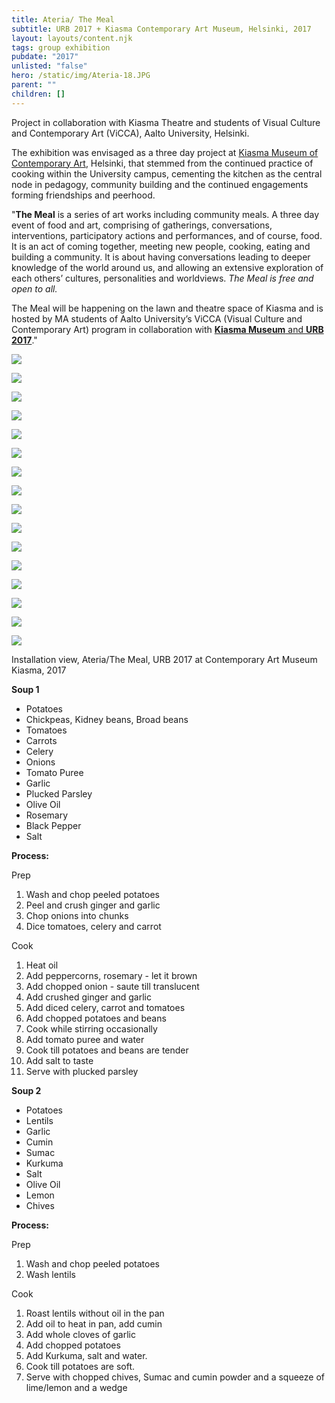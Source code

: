 ```yaml
---
title: Ateria/ The Meal
subtitle: URB 2017 + Kiasma Contemporary Art Museum, Helsinki, 2017
layout: layouts/content.njk
tags: group exhibition
pubdate: "2017"
unlisted: "false"
hero: /static/img/Ateria-18.JPG
parent: ""
children: []
---
```

Project in collaboration with Kiasma Theatre and students of Visual Culture and Contemporary Art (ViCCA), Aalto University, Helsinki.

The exhibition was envisaged as a three day project at [Kiasma Museum of Contemporary Art](https://kiasma.fi/en/), Helsinki, that stemmed from the continued practice of cooking within the University campus, cementing the kitchen as the central node in pedagogy, community building and the continued engagements forming friendships and peerhood.

"**The Meal** is a series of art works including community meals. A three day event of food and art, comprising of gatherings, conversations, interventions, participatory actions and performances, and of course, food. It is an act of coming together, meeting new people, cooking, eating and building a community. It is about having conversations leading to deeper knowledge of the world around us, and allowing an extensive exploration of each others’ cultures, personalities and worldviews. *The Meal is free and open to all.*

The Meal will be happening on the lawn and theatre space of Kiasma and is hosted by MA students of Aalto University’s ViCCA (Visual Culture and Contemporary Art) program in collaboration with [**Kiasma Museum** and **URB 2017**](http://www.urb.fi/urb17/ateria/)."

![](/static/img/Ateria-04.JPG)

![](/static/img-d/Ateria-01.jpg)

![](/static/img/Ateria-12.JPG)

![](/static/img/Ateria-27.JPG)

![](/static/img/Ateria-03.JPG)

![](/static/img/Ateria-10.JPG)

![](/static/img/Ateria-33.JPG)

![](/static/img/Ateria-13.JPG)

![](/static/img/Ateria-26.JPG)

![](/static/img/Ateria-24.JPG)

![](/static/img/Ateria-31.JPG)

![](/static/img/Ateria-21.JPG)

![](/static/img/Ateria-25.JPG)

![](/static/img/Ateria-16.JPG)

![](/static/img/Ateria-06.JPG)

![](/static/img/Ateria-19.JPG)

Installation view, Ateria/The Meal, URB 2017 at Contemporary Art Museum Kiasma, 2017

**Soup 1**

* Potatoes
* Chickpeas, Kidney beans, Broad beans
* Tomatoes
* Carrots
* Celery
* Onions
* Tomato Puree
* Garlic
* Plucked Parsley
* Olive Oil
* Rosemary
* Black Pepper
* Salt

**Process:**

Prep

1. Wash and chop peeled potatoes
2. Peel and crush ginger and garlic
3. Chop onions into chunks
4. Dice tomatoes, celery and carrot

Cook

1. Heat oil
2. Add peppercorns, rosemary - let it brown
3. Add chopped onion - saute till translucent
4. Add crushed ginger and garlic
5. Add diced celery, carrot and tomatoes
6. Add chopped potatoes and beans
7. Cook while stirring occasionally
8. Add tomato puree and water
9. Cook till potatoes and beans are tender
10. Add salt to taste
11. Serve with plucked parsley

**Soup 2**

* Potatoes
* Lentils
* Garlic
* Cumin
* Sumac
* Kurkuma
* Salt
* Olive Oil
* Lemon
* Chives

**Process:**

Prep

1. Wash and chop peeled potatoes
2. Wash lentils

Cook

1. Roast lentils without oil in the pan
2. Add oil to heat in pan, add cumin
3. Add whole cloves of garlic
4. Add chopped potatoes
5. Add Kurkuma, salt and water.
6. Cook till potatoes are soft.
7. Serve with chopped chives, Sumac and cumin powder and a squeeze of lime/lemon and a wedge